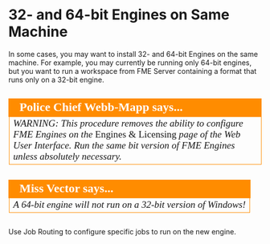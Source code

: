 # 32- and 64-bit Engines on Same Machine #

In some cases, you may want to install 32- and 64-bit Engines on the same machine. For example, you may currently be running only 64-bit engines, but you want to run a workspace from FME Server containing a format that runs only on a 32-bit engine.

##

<!--Police Chief Webb-Mapp Says Section-->

<table style="border-spacing: 0px">
<tr>
<td style="vertical-align:middle;background-color:darkorange;border: 2px solid darkorange">
<i class="fa fa-quote-left fa-lg fa-pull-left fa-fw" style="color:white;padding-right: 12px;vertical-align:text-top"></i>
<span style="color:white;font-size:x-large;font-weight: bold;font-family:serif">Police Chief Webb-Mapp says...</span>
</td>
</tr>

<tr>
<td style="border: 1px solid darkorange">
<span style="font-family:serif; font-style:italic; font-size:larger">
WARNING: This procedure removes the ability to configure FME Engines on the </span><span style="font-family:serif; font-style:bold; font-size:larger"> Engines & Licensing </span><span style="font-family:serif; font-style:italic; font-size:larger"> page of the Web User Interface. Run the same bit version of FME Engines unless absolutely necessary.
</span>
</td>
</tr>
</table>

##

<!--Miss Vector Says Section-->

<table style="border-spacing: 0px">
<tr>
<td style="vertical-align:middle;background-color:darkorange;border: 2px solid darkorange">
<i class="fa fa-quote-left fa-lg fa-pull-left fa-fw" style="color:white;padding-right: 12px;vertical-align:text-top"></i>
<span style="color:white;font-size:x-large;font-weight: bold;font-family:serif">Miss Vector says...</span>
</td>
</tr>

<tr>
<td style="border: 1px solid darkorange">
<span style="font-family:serif; font-style:italic; font-size:larger">
A 64-bit engine will not run on a 32-bit version of Windows!
</span>
</td>
</tr>
</table>

##

Use Job Routing to configure specific jobs to run on the new engine.